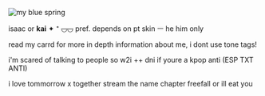 ![my blue spring](https://github.com/soobunny/README/assets/69848002/bd8bb0ee-441d-41d7-8889-612ce8c373dd)

isaac or **kai** ✦   ⁺ ~~◡◡~~ pref. depends on pt skin ㅡ he him only

read my carrd for more in depth information about me, i dont use tone tags!

i'm scared of talking to people so w2i ++ dni if youre a kpop anti (ESP TXT ANTI)

i love tommorrow x together stream the name chapter freefall or ill eat you
